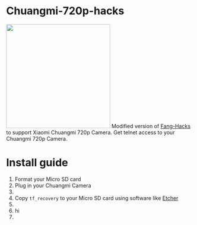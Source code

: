 # Chuangmi-720p-hacks
<img width="280" src="https://i.imgur.com/K5dGNPg.jpg">
Modified version of <a href="https://github.com/jymbob/fang-hacks">Fang-Hacks</a> to support Xiaomi Chuangmi 720p Camera.
Get telnet access to your Chuangmi 720p Camera.
<h1>Install guide</h1>


<ol>
  <li>Format your Micro SD card</li>
  <li>Plug in your Chuangmi Camera<li>
  <li>Copy <code>tf_recovery</code> to your Micro SD card using software like <a href="etcher.io">Etcher</a><li>
  <li>hi<li>
</ol>

